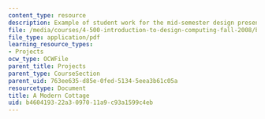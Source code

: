 ```yaml
---
content_type: resource
description: Example of student work for the mid-semester design presentation.
file: /media/courses/4-500-introduction-to-design-computing-fall-2008/b460419322a3097011a9c93a1599c4eb_assn4b_4.pdf
file_type: application/pdf
learning_resource_types:
- Projects
ocw_type: OCWFile
parent_title: Projects
parent_type: CourseSection
parent_uid: 763ee635-d85e-0fed-5134-5eea3b61c05a
resourcetype: Document
title: A Modern Cottage
uid: b4604193-22a3-0970-11a9-c93a1599c4eb
---
```

